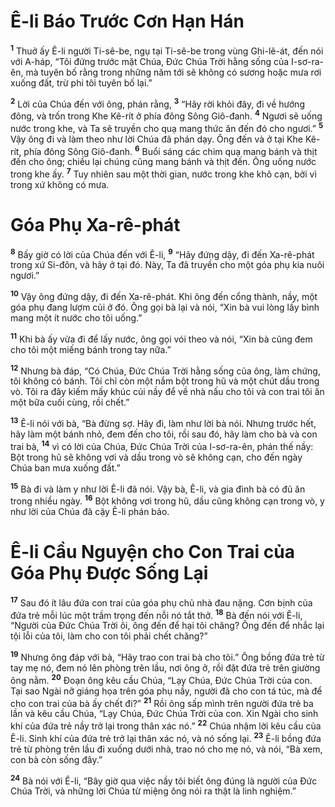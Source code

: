 # Ê-li Báo Trước Cơn Hạn Hán
<sup><b>1</b></sup> Thuở ấy Ê-li người Ti-sê-be, ngụ tại Ti-sê-be trong vùng Ghi-lê-át, đến nói với A-háp, “Tôi đứng trước mặt Chúa, Ðức Chúa Trời hằng sống của I-sơ-ra-ên, mà tuyên bố rằng trong những năm tới sẽ không có sương hoặc mưa rơi xuống đất, trừ phi tôi tuyên bố lại.”

<sup><b>2</b></sup> Lời của Chúa đến với ông, phán rằng, <sup><b>3</b></sup> “Hãy rời khỏi đây, đi về hướng đông, và trốn trong Khe Kê-rít ở phía đông Sông Giô-đanh. <sup><b>4</b></sup> Ngươi sẽ uống nước trong khe, và Ta sẽ truyền cho quạ mang thức ăn đến đó cho ngươi.” <sup><b>5</b></sup> Vậy ông đi và làm theo như lời Chúa đã phán dạy. Ông đến và ở tại Khe Kê-rít, phía đông Sông Giô-đanh. <sup><b>6</b></sup> Buổi sáng các chim quạ mang bánh và thịt đến cho ông; chiều lại chúng cũng mang bánh và thịt đến. Ông uống nước trong khe ấy. <sup><b>7</b></sup> Tuy nhiên sau một thời gian, nước trong khe khô cạn, bởi vì trong xứ không có mưa.

# Góa Phụ Xa-rê-phát
<sup><b>8</b></sup> Bấy giờ có lời của Chúa đến với Ê-li, <sup><b>9</b></sup> “Hãy đứng dậy, đi đến Xa-rê-phát trong xứ Si-đôn, và hãy ở tại đó. Này, Ta đã truyền cho một góa phụ kia nuôi ngươi.”

<sup><b>10</b></sup> Vậy ông đứng dậy, đi đến Xa-rê-phát. Khi ông đến cổng thành, nầy, một góa phụ đang lượm củi ở đó. Ông gọi bà lại và nói, “Xin bà vui lòng lấy bình mang một ít nước cho tôi uống.”

<sup><b>11</b></sup> Khi bà ấy vừa đi để lấy nước, ông gọi vói theo và nói, “Xin bà cũng đem cho tôi một miếng bánh trong tay nữa.”

<sup><b>12</b></sup> Nhưng bà đáp, “Có Chúa, Ðức Chúa Trời hằng sống của ông, làm chứng, tôi không có bánh. Tôi chỉ còn một nắm bột trong hũ và một chút dầu trong vò. Tôi ra đây kiếm mấy khúc củi nầy để về nhà nấu cho tôi và con trai tôi ăn một bữa cuối cùng, rồi chết.”

<sup><b>13</b></sup> Ê-li nói với bà, “Bà đừng sợ. Hãy đi, làm như lời bà nói. Nhưng trước hết, hãy làm một bánh nhỏ, đem đến cho tôi, rồi sau đó, hãy làm cho bà và con trai bà, <sup><b>14</b></sup> vì có lời của Chúa, Ðức Chúa Trời của I-sơ-ra-ên, phán thế nầy: Bột trong hũ sẽ không vơi và dầu trong vò sẽ không cạn, cho đến ngày Chúa ban mưa xuống đất.”

<sup><b>15</b></sup> Bà đi và làm y như lời Ê-li đã nói. Vậy bà, Ê-li, và gia đình bà có đủ ăn trong nhiều ngày. <sup><b>16</b></sup> Bột không vơi trong hũ, dầu cũng không cạn trong vò, y như lời của Chúa đã cậy Ê-li phán bảo.

# Ê-li Cầu Nguyện cho Con Trai của Góa Phụ Ðược Sống Lại
<sup><b>17</b></sup> Sau đó ít lâu đứa con trai của góa phụ chủ nhà đau nặng. Cơn bịnh của đứa trẻ mỗi lúc một trầm trọng đến nỗi nó tắt thở. <sup><b>18</b></sup> Bà đến nói với Ê-li, “Người của Ðức Chúa Trời ôi, ông đến để hại tôi chăng? Ông đến để nhắc lại tội lỗi của tôi, làm cho con tôi phải chết chăng?”

<sup><b>19</b></sup> Nhưng ông đáp với bà, “Hãy trao con trai bà cho tôi.” Ông bồng đứa trẻ từ tay mẹ nó, đem nó lên phòng trên lầu, nơi ông ở, rồi đặt đứa trẻ trên giường ông nằm. <sup><b>20</b></sup> Ðoạn ông kêu cầu Chúa, “Lạy Chúa, Ðức Chúa Trời của con. Tại sao Ngài nỡ giáng họa trên góa phụ nầy, người đã cho con tá túc, mà để cho con trai của bà ấy chết đi?” <sup><b>21</b></sup> Rồi ông sấp mình trên người đứa trẻ ba lần và kêu cầu Chúa, “Lạy Chúa, Ðức Chúa Trời của con. Xin Ngài cho sinh khí của đứa trẻ nầy trở lại trong thân xác nó.” <sup><b>22</b></sup> Chúa nhậm lời kêu cầu của Ê-li. Sinh khí của đứa trẻ trở lại thân xác nó, và nó sống lại. <sup><b>23</b></sup> Ê-li bồng đứa trẻ từ phòng trên lầu đi xuống dưới nhà, trao nó cho mẹ nó, và nói, “Bà xem, con bà còn sống đây.”

<sup><b>24</b></sup> Bà nói với Ê-li, “Bây giờ qua việc nầy tôi biết ông đúng là người của Ðức Chúa Trời, và những lời Chúa từ miệng ông nói ra thật là linh nghiệm.”

